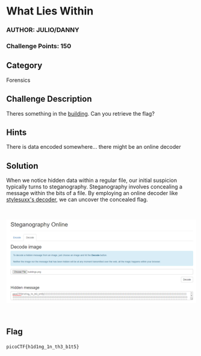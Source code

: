 # What Lies Within
### AUTHOR: JULIO/DANNY
### Challenge Points: 150

## Category
Forensics

## Challenge Description
Theres something in the [building](buildings.png). Can you retrieve the flag?
## Hints
There is data encoded somewhere... there might be an online decoder
## Solution
When we notice hidden data within a regular file, our initial suspicion typically turns to steganography. Steganography involves concealing a message within the bits of a file. By employing an online decoder like [stylesuxx's decoder](https://stylesuxx.github.io/steganography/), we can uncover the concealed flag.

<br>

![Screenshot](Screenshot.png)

<br>

## Flag
`picoCTF{h1d1ng_1n_th3_b1t5}`